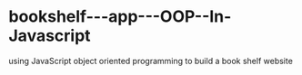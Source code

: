 # bookshelf---app---OOP--In-Javascript
using  JavaScript object oriented programming to build a book shelf website
